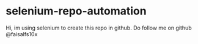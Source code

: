 # selenium-repo-automation
Hi, im using selenium to create this repo in github. Do follow me on github @faisalfs10x
